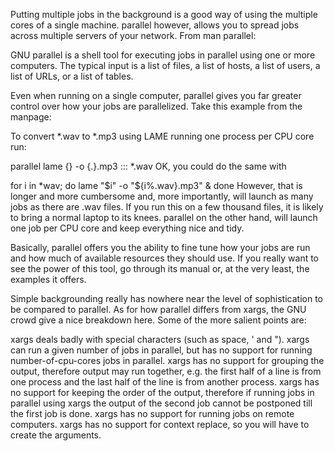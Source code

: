 Putting multiple jobs in the background is a good way of using the multiple cores of a single machine. parallel however, allows you to spread jobs across multiple servers of your network. From man parallel:

GNU parallel is a shell tool for executing jobs in parallel using one or more computers. The typical input is a list of files, a list of hosts, a list of users, a list of URLs, or a list of tables.

Even when running on a single computer, parallel gives you far greater control over how your jobs are parallelized. Take this example from the manpage:

   To convert *.wav to *.mp3 using LAME running one process per CPU core
   run:

   parallel lame {} -o {.}.mp3 ::: *.wav
OK, you could do the same with

   for i in *wav; do lame "$i" -o "${i%.wav}.mp3" & done
However, that is longer and more cumbersome and, more importantly, will launch as many jobs as there are .wav files. If you run this on a few thousand files, it is likely to bring a normal laptop to its knees. parallel on the other hand, will launch one job per CPU core and keep everything nice and tidy.

Basically, parallel offers you the ability to fine tune how your jobs are run and how much of available resources they should use. If you really want to see the power of this tool, go through its manual or, at the very least, the examples it offers.

Simple backgrounding really has nowhere near the level of sophistication to be compared to parallel. As for how parallel differs from xargs, the GNU crowd give a nice breakdown here. Some of the more salient points are:

xargs deals badly with special characters (such as space, ' and ").
xargs can run a given number of jobs in parallel, but has no support for running number-of-cpu-cores jobs in parallel.
xargs has no support for grouping the output, therefore output may run together, e.g. the first half of a line is from one process and the last half of the line is from another process.
xargs has no support for keeping the order of the output, therefore if running jobs in parallel using xargs the output of the second job cannot be postponed till the first job is done.
xargs has no support for running jobs on remote computers.
xargs has no support for context replace, so you will have to create the arguments.
